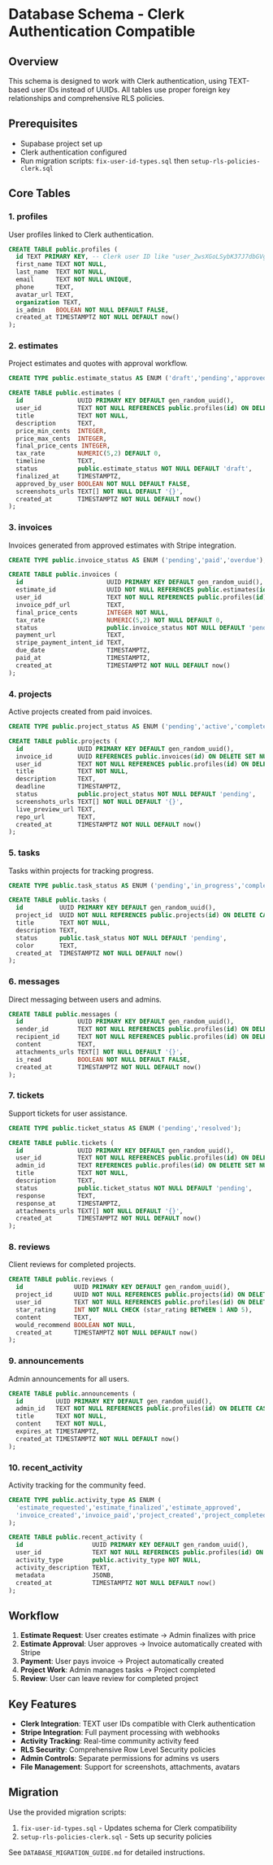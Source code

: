 # Database Schema - Clerk Authentication Compatible

## Overview
This schema is designed to work with Clerk authentication, using TEXT-based user IDs instead of UUIDs. All tables use proper foreign key relationships and comprehensive RLS policies.

## Prerequisites
- Supabase project set up
- Clerk authentication configured
- Run migration scripts: `fix-user-id-types.sql` then `setup-rls-policies-clerk.sql`

## Core Tables

### 1. profiles
User profiles linked to Clerk authentication.

```sql
CREATE TABLE public.profiles (
  id TEXT PRIMARY KEY, -- Clerk user ID like "user_2wsXGoLSybK37J7dbGVghKi9ghV"
  first_name TEXT NOT NULL,
  last_name  TEXT NOT NULL,
  email      TEXT NOT NULL UNIQUE,
  phone      TEXT,
  avatar_url TEXT,
  organization TEXT,
  is_admin   BOOLEAN NOT NULL DEFAULT FALSE,
  created_at TIMESTAMPTZ NOT NULL DEFAULT now()
);
```

### 2. estimates
Project estimates and quotes with approval workflow.

```sql
CREATE TYPE public.estimate_status AS ENUM ('draft','pending','approved','rejected','finalized');

CREATE TABLE public.estimates (
  id               UUID PRIMARY KEY DEFAULT gen_random_uuid(),
  user_id          TEXT NOT NULL REFERENCES public.profiles(id) ON DELETE CASCADE,
  title            TEXT NOT NULL,
  description      TEXT,
  price_min_cents  INTEGER,
  price_max_cents  INTEGER,
  final_price_cents INTEGER,
  tax_rate         NUMERIC(5,2) DEFAULT 0,
  timeline         TEXT,
  status           public.estimate_status NOT NULL DEFAULT 'draft',
  finalized_at     TIMESTAMPTZ,
  approved_by_user BOOLEAN NOT NULL DEFAULT FALSE,
  screenshots_urls TEXT[] NOT NULL DEFAULT '{}',
  created_at       TIMESTAMPTZ NOT NULL DEFAULT now()
);
```

### 3. invoices
Invoices generated from approved estimates with Stripe integration.

```sql
CREATE TYPE public.invoice_status AS ENUM ('pending','paid','overdue');

CREATE TABLE public.invoices (
  id                       UUID PRIMARY KEY DEFAULT gen_random_uuid(),
  estimate_id              UUID NOT NULL REFERENCES public.estimates(id) ON DELETE CASCADE,
  user_id                  TEXT NOT NULL REFERENCES public.profiles(id) ON DELETE CASCADE,
  invoice_pdf_url          TEXT,
  final_price_cents        INTEGER NOT NULL,
  tax_rate                 NUMERIC(5,2) NOT NULL DEFAULT 0,
  status                   public.invoice_status NOT NULL DEFAULT 'pending',
  payment_url              TEXT,
  stripe_payment_intent_id TEXT,
  due_date                 TIMESTAMPTZ,
  paid_at                  TIMESTAMPTZ,
  created_at               TIMESTAMPTZ NOT NULL DEFAULT now()
);
```

### 4. projects
Active projects created from paid invoices.

```sql
CREATE TYPE public.project_status AS ENUM ('pending','active','completed');

CREATE TABLE public.projects (
  id               UUID PRIMARY KEY DEFAULT gen_random_uuid(),
  invoice_id       UUID REFERENCES public.invoices(id) ON DELETE SET NULL,
  user_id          TEXT NOT NULL REFERENCES public.profiles(id) ON DELETE CASCADE,
  title            TEXT NOT NULL,
  description      TEXT,
  deadline         TIMESTAMPTZ,
  status           public.project_status NOT NULL DEFAULT 'pending',
  screenshots_urls TEXT[] NOT NULL DEFAULT '{}',
  live_preview_url TEXT,
  repo_url         TEXT,
  created_at       TIMESTAMPTZ NOT NULL DEFAULT now()
);
```

### 5. tasks
Tasks within projects for tracking progress.

```sql
CREATE TYPE public.task_status AS ENUM ('pending','in_progress','completed');

CREATE TABLE public.tasks (
  id          UUID PRIMARY KEY DEFAULT gen_random_uuid(),
  project_id  UUID NOT NULL REFERENCES public.projects(id) ON DELETE CASCADE,
  title       TEXT NOT NULL,
  description TEXT,
  status      public.task_status NOT NULL DEFAULT 'pending',
  color       TEXT,
  created_at  TIMESTAMPTZ NOT NULL DEFAULT now()
);
```

### 6. messages
Direct messaging between users and admins.

```sql
CREATE TABLE public.messages (
  id               UUID PRIMARY KEY DEFAULT gen_random_uuid(),
  sender_id        TEXT NOT NULL REFERENCES public.profiles(id) ON DELETE CASCADE,
  recipient_id     TEXT NOT NULL REFERENCES public.profiles(id) ON DELETE CASCADE,
  content          TEXT,
  attachments_urls TEXT[] NOT NULL DEFAULT '{}',
  is_read          BOOLEAN NOT NULL DEFAULT FALSE,
  created_at       TIMESTAMPTZ NOT NULL DEFAULT now()
);
```

### 7. tickets
Support tickets for user assistance.

```sql
CREATE TYPE public.ticket_status AS ENUM ('pending','resolved');

CREATE TABLE public.tickets (
  id               UUID PRIMARY KEY DEFAULT gen_random_uuid(),
  user_id          TEXT NOT NULL REFERENCES public.profiles(id) ON DELETE CASCADE,
  admin_id         TEXT REFERENCES public.profiles(id) ON DELETE SET NULL,
  title            TEXT NOT NULL,
  description      TEXT,
  status           public.ticket_status NOT NULL DEFAULT 'pending',
  response         TEXT,
  response_at      TIMESTAMPTZ,
  attachments_urls TEXT[] NOT NULL DEFAULT '{}',
  created_at       TIMESTAMPTZ NOT NULL DEFAULT now()
);
```

### 8. reviews
Client reviews for completed projects.

```sql
CREATE TABLE public.reviews (
  id              UUID PRIMARY KEY DEFAULT gen_random_uuid(),
  project_id      UUID NOT NULL REFERENCES public.projects(id) ON DELETE CASCADE,
  user_id         TEXT NOT NULL REFERENCES public.profiles(id) ON DELETE CASCADE,
  star_rating     INT NOT NULL CHECK (star_rating BETWEEN 1 AND 5),
  content         TEXT,
  would_recommend BOOLEAN NOT NULL,
  created_at      TIMESTAMPTZ NOT NULL DEFAULT now()
);
```

### 9. announcements
Admin announcements for all users.

```sql
CREATE TABLE public.announcements (
  id         UUID PRIMARY KEY DEFAULT gen_random_uuid(),
  admin_id   TEXT NOT NULL REFERENCES public.profiles(id) ON DELETE CASCADE,
  title      TEXT NOT NULL,
  content    TEXT NOT NULL,
  expires_at TIMESTAMPTZ,
  created_at TIMESTAMPTZ NOT NULL DEFAULT now()
);
```

### 10. recent_activity
Activity tracking for the community feed.

```sql
CREATE TYPE public.activity_type AS ENUM (
  'estimate_requested','estimate_finalized','estimate_approved',
  'invoice_created','invoice_paid','project_created','project_completed'
);

CREATE TABLE public.recent_activity (
  id                   UUID PRIMARY KEY DEFAULT gen_random_uuid(),
  user_id              TEXT NOT NULL REFERENCES public.profiles(id) ON DELETE CASCADE,
  activity_type        public.activity_type NOT NULL,
  activity_description TEXT,
  metadata             JSONB,
  created_at           TIMESTAMPTZ NOT NULL DEFAULT now()
);
```

## Workflow
1. **Estimate Request**: User creates estimate → Admin finalizes with price
2. **Estimate Approval**: User approves → Invoice automatically created with Stripe
3. **Payment**: User pays invoice → Project automatically created
4. **Project Work**: Admin manages tasks → Project completed
5. **Review**: User can leave review for completed project

## Key Features
- **Clerk Integration**: TEXT user IDs compatible with Clerk authentication
- **Stripe Integration**: Full payment processing with webhooks
- **Activity Tracking**: Real-time community activity feed
- **RLS Security**: Comprehensive Row Level Security policies
- **Admin Controls**: Separate permissions for admins vs users
- **File Management**: Support for screenshots, attachments, avatars

## Migration
Use the provided migration scripts:
1. `fix-user-id-types.sql` - Updates schema for Clerk compatibility
2. `setup-rls-policies-clerk.sql` - Sets up security policies

See `DATABASE_MIGRATION_GUIDE.md` for detailed instructions.
